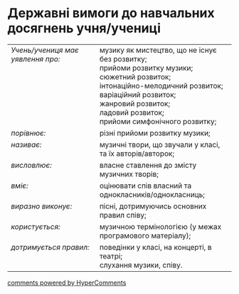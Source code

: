 <div id="hypercomments_widget" class="js-hypercomments-widget invisible"></div>

# Державні вимоги до навчальних досягнень учня/учениці

<table>
<tbody>
  <tr>
    <td style="vertical-align:top !important;">
<i>Учень/учениця має уявлення про:</i><br></td>
<td style="vertical-align:top !important;">
музику як мистецтво, що не існує без розвитку;<br>
прийоми розвитку музики; <br>
сюжетний розвиток;<br>
інтонаційно-мелодичний розвиток; <br>
варіаційний розвиток; <br>
жанровий розвиток;<br>
ладовий розвиток;<br>
прийоми симфонічного розвитку;<br>
</td>
</tr>
<tr>
    <td style="vertical-align:top !important;">
<i>порівнює:</i><br></td>
<td>різні прийоми розвитку музики;</td>
</tr>
<tr>
<td style="vertical-align:top !important;">
<i>називає:</i><br></td>
<td>музичні твори, що звучали у класі, та їх авторів/авторок;</td>
</tr>
<tr>
    <td style="vertical-align:top !important;">
<i>висловлює:</i><br></td>
<td>власне ставлення до змісту музичних творів;</td>
</tr>
<tr>    
    <td style="vertical-align:top !important;">
<i>вміє:</i><br></td>
<td>оцінювати спів власний  та однокласників/однокласниць;
</td>
</tr>
<tr>
    <td style="vertical-align:top !important;">
<i>виразно виконує:</i><br></td>
<td>пісні, дотримуючись основних правил співу;</td>
</tr>
<tr>
    <td style="vertical-align:top !important;">
<i>користується:</i></td>
<td style="vertical-align:top !important;">
музичною термінологією (у межах програмового матеріалу);</td>
</tr>
<tr>
<td style="vertical-align:top !important;">
<i>дотримується правил:</i><br></td>
<td style="vertical-align:top !important;">поведінки у класі, на концерті, в театрі;<br>
слухання музики, співу.
</td>
</tr>
</tbody>
</table>

<div class="js-hypercomments-container">
    <a href="http://hypercomments.com" class="hc-link" title="comments widget">comments powered by HyperComments</a>
</div>